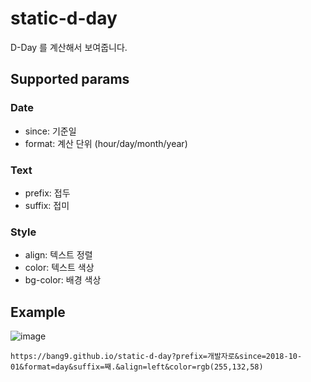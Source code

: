 # static-d-day
D-Day 를 계산해서 보여줍니다.

## Supported params

### Date
- since: 기준일
- format: 계산 단위 (hour/day/month/year)

### Text
- prefix: 접두
- suffix: 접미

### Style
- align: 텍스트 정렬
- color: 텍스트 색상
- bg-color: 배경 색상

## Example
![image](https://user-images.githubusercontent.com/26326015/124765446-ed918400-df70-11eb-80db-9c8e934da0cf.png)

`https://bang9.github.io/static-d-day?prefix=개발자로&since=2018-10-01&format=day&suffix=째.&align=left&color=rgb(255,132,58)`
